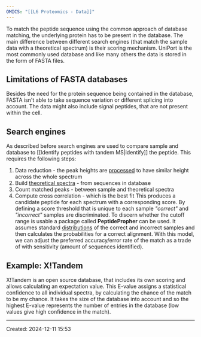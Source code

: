 ```yaml
---
OMICS: "[[L6 Proteomics - Data]]"
---
```

To match the peptide sequence using the common approach of database matching, the underlying protein has to be present in the database. The main difference between different search engines (that match the sample data with a theoretical spectrum) is their scoring mechanism. UniPort is the most commonly used database and like many others the data is stored in the form of FASTA files. 
## Limitations of FASTA databases
Besides the need for the protein sequence being contained in the database, FASTA isn't able to take sequence variation or different splicing into account. The data might also include signal peptides, that are not present within the cell.

## Search engines
As described before search engines are used to compare sample and database to [[Identify peptides with tandem MS|identify]] the peptide. This requires the following steps:
1. Data reduction - the peak heights are [processed](content/Attachments/KIMN20_data_identification_quantification_2067540178%204.png) to have similar height across the whole spectrum
2. Build [theoretical spectra](content/Attachments/KIMN20_data_identification_quantification_2067540178%205.png) - from sequences in database
3. Count matched peaks - between sample and theoretical spectra
4. Compute cross correlation - which is the best fit
This produces a candidate peptide for each spectrum with a corresponding score. By defining a score threshold that is unique to each sample *"correct"* and *"incorrect"* samples are discriminated.
To discern whether the cutoff range is usable a package called **PeptidePropher** can be used. It assumes standard [distributions](content/Attachments/KIMN20_data_identification_quantification_2067540178%206.png) of the correct and incorrect samples and then calculates the probabilities for a correct alignment.
With this model, we can adjust the preferred accuracy/error rate of the match as a trade of with sensitivity (amount of sequences identified).

## Example: X!Tandem
X!Tandem is an open source database, that includes its own scoring and allows calculating an expectation value. This E-value assigns a statistical confidence to all individual spectra, by calculating the chance of the match to be my chance. It takes the size of the database into account and so the highest E-value represents the number of entries in the database (low values give high confidence in the match).

---
Created: 2024-12-11 15:53